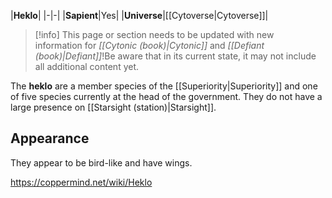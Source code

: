 |**Heklo**|
|-|-|
|**Sapient**|Yes|
|**Universe**|[[Cytoverse\|Cytoverse]]|

> [!info] This page or section needs to be updated with new information for *[[Cytonic (book)\|Cytonic]]* and *[[Defiant (book)\|Defiant]]*!Be aware that in its current state, it may not include all additional content yet.

The **heklo** are a member species of the [[Superiority\|Superiority]] and one of five species currently at the head of the government. They do not have a large presence on [[Starsight (station)\|Starsight]].

## Appearance
They appear to be bird-like and have wings.



https://coppermind.net/wiki/Heklo